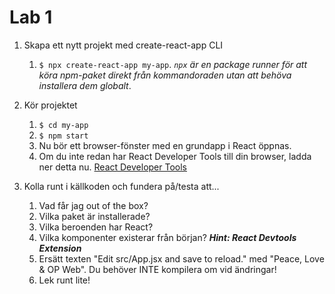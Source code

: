 # Lab 1

1. Skapa ett nytt projekt med create-react-app CLI

   1. `$ npx create-react-app my-app`. _`npx` är en package runner för att köra npm-paket direkt från kommandoraden utan att behöva installera dem globalt_.

2. Kör projektet
   1. `$ cd my-app`
   2. `$ npm start`
   3. Nu bör ett browser-fönster med en grundapp i React öppnas.
   4. Om du inte redan har React Developer Tools till din browser, ladda ner detta nu.
      [React Developer Tools](https://chrome.google.com/webstore/detail/react-developer-tools/fmkadmapgofadopljbjfkapdkoienihi?hl=en)
3. Kolla runt i källkoden och fundera på/testa att...
   1. Vad får jag out of the box?
   2. Vilka paket är installerade?
   3. Vilka beroenden har React?
   4. Vilka komponenter existerar från början? **_Hint: React Devtools Extension_**
   5. Ersätt texten "Edit src/App.jsx and save to reload." med "Peace, Love & OP Web". Du behöver INTE kompilera om vid ändringar!
   6. Lek runt lite!
